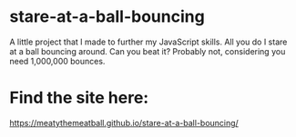 # stare-at-a-ball-bouncing
A little project that I made to further my JavaScript skills. All you do I stare at a ball bouncing around. Can you beat it? Probably not, considering you need 1,000,000 bounces.
# Find the site here: 
https://meatythemeatball.github.io/stare-at-a-ball-bouncing/
